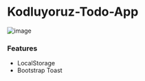 # Kodluyoruz-Todo-App
![image](https://user-images.githubusercontent.com/89296753/211155451-3f2db116-22dd-49c2-82d8-f73914db5484.png)
### Features
- LocalStorage
- Bootstrap Toast
